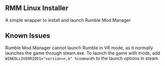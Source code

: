 ## RMM Linux Installer
A simple wrapper to install and launch Rumble Mod Manager

## Known Issues
Rumble Mod Manager cannot launch Rumble in VR mode, as it normally launches the game through steam.exe.
To launch the game with mods, add `WINEDLLOVERRIDES="version=n,b" %command%` to the launch options in steam.
